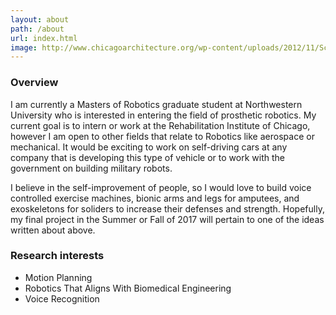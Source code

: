 ```yaml
---
layout: about
path: /about
url: index.html
image: http://www.chicagoarchitecture.org/wp-content/uploads/2012/11/Screen-Shot-2012-11-26-at-12.09.02-PMCentral-Standard-Time-356x500.jpg
---
```


### Overview

I am currently a Masters of Robotics graduate student at Northwestern University who is interested in entering the field of prosthetic robotics. My current goal is to intern or work at the Rehabilitation Institute of Chicago, however I am open to other fields that relate to Robotics like aerospace or mechanical. It would be exciting to work on self-driving cars at any company that is developing this type of vehicle or to work with the government on building military robots. 

I believe in the self-improvement of people, so I would love to build voice controlled exercise machines, bionic arms and legs for amputees, and exoskeletons for soliders to increase their defenses and strength. Hopefully, my final project in the Summer or Fall of 2017 will pertain to one of the ideas written about above.


### Research interests
* Motion Planning
* Robotics That Aligns With Biomedical Engineering
* Voice Recognition 

